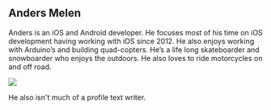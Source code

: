 <div id="bio">
<h2>Anders Melen</h2>
<p>
	Anders is an iOS and Android developer. He focuses most of his time on iOS development having working with iOS since 2012. He also enjoys working with Arduino’s and building quad-copters. He’s a life long skateboarder and snowboarder who enjoys the outdoors. He also loves to ride motorcycles on and off road.

</p>
<img src="https://avatars.githubusercontent.com/u/3307928" />
<p>
	He also isn't much of a profile text writer.
</p>
</div>